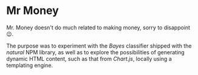 # Mr Money
Mr. Money doesn't do much related to making money, sorry to disappoint :wink:.

The purpose was to experiment with the *Bayes* classifier shipped with the *natural* NPM library, as well as to explore the possibilities of generating dynamic HTML content, such as that from *Chart.js*, locally using a templating engine.
